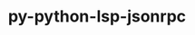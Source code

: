 ---
title: "py-python-lsp-jsonrpc"
layout: cache
categories: [package, develop]
meta: {"versions": ["1.1.2"], "compilers": ["apple-clang@=15.0.0", "gcc@=10.2.1", "gcc@=7.5.0"], "oss": ["centos7", "ubuntu18.04", "ventura"], "platforms": ["darwin", "linux"], "targets": ["aarch64", "x86_64_v3"], "stacks": ["developer-tools", "developer-tools-darwin", "developer-tools-manylinux2014", "root"], "num_specs": 11, "num_specs_by_stack": {"developer-tools-manylinux2014": 5, "root": 11, "developer-tools-darwin": 2, "developer-tools": 4}}
spec_details: [{"hash": "4n4dlrjs5jsjk5xh7zz4sllgdgpjzm2l", "compiler": "gcc@=10.2.1", "versions": ["1.1.2"], "os": "centos7", "platform": "linux", "target": "x86_64_v3", "variants": ["build_system=python_pip"], "stacks": ["developer-tools-manylinux2014", "root"], "size": "-", "tarball": "https://binaries.spack.io/develop/build_cache/linux-centos7-x86_64_v3/gcc-10.2.1/py-python-lsp-jsonrpc-1.1.2/linux-centos7-x86_64_v3-gcc-10.2.1-py-python-lsp-jsonrpc-1.1.2-4n4dlrjs5jsjk5xh7zz4sllgdgpjzm2l.spack"}, {"hash": "ioroanl64kaettufadfl34gmdv775lew", "compiler": "gcc@=10.2.1", "versions": ["1.1.2"], "os": "centos7", "platform": "linux", "target": "x86_64_v3", "variants": ["build_system=python_pip"], "stacks": ["developer-tools-manylinux2014", "root"], "size": "-", "tarball": "https://binaries.spack.io/develop/build_cache/linux-centos7-x86_64_v3/gcc-10.2.1/py-python-lsp-jsonrpc-1.1.2/linux-centos7-x86_64_v3-gcc-10.2.1-py-python-lsp-jsonrpc-1.1.2-ioroanl64kaettufadfl34gmdv775lew.spack"}, {"hash": "2g5uf4op7rq2p7twqpzb2lfmm2x4ge4s", "compiler": "gcc@=10.2.1", "versions": ["1.1.2"], "os": "centos7", "platform": "linux", "target": "x86_64_v3", "variants": ["build_system=python_pip"], "stacks": ["developer-tools-manylinux2014", "root"], "size": "-", "tarball": "https://binaries.spack.io/develop/build_cache/linux-centos7-x86_64_v3/gcc-10.2.1/py-python-lsp-jsonrpc-1.1.2/linux-centos7-x86_64_v3-gcc-10.2.1-py-python-lsp-jsonrpc-1.1.2-2g5uf4op7rq2p7twqpzb2lfmm2x4ge4s.spack"}, {"hash": "fpobxgt5fnys7xnx3rkf7qqwsvcyhvq5", "compiler": "apple-clang@=15.0.0", "versions": ["1.1.2"], "os": "ventura", "platform": "darwin", "target": "aarch64", "variants": ["build_system=python_pip"], "stacks": ["developer-tools-darwin", "root"], "size": "-", "tarball": "https://binaries.spack.io/develop/build_cache/darwin-ventura-aarch64/apple-clang-15.0.0/py-python-lsp-jsonrpc-1.1.2/darwin-ventura-aarch64-apple-clang-15.0.0-py-python-lsp-jsonrpc-1.1.2-fpobxgt5fnys7xnx3rkf7qqwsvcyhvq5.spack"}, {"hash": "4evc4l64atjsnreg2b2i56kicwz7lfq2", "compiler": "gcc@=7.5.0", "versions": ["1.1.2"], "os": "ubuntu18.04", "platform": "linux", "target": "x86_64_v3", "variants": ["build_system=python_pip"], "stacks": ["developer-tools", "root"], "size": "-", "tarball": "https://binaries.spack.io/develop/build_cache/linux-ubuntu18.04-x86_64_v3/gcc-7.5.0/py-python-lsp-jsonrpc-1.1.2/linux-ubuntu18.04-x86_64_v3-gcc-7.5.0-py-python-lsp-jsonrpc-1.1.2-4evc4l64atjsnreg2b2i56kicwz7lfq2.spack"}, {"hash": "sewjcia2ldjmfs6ibc3sqehz42yamdrw", "compiler": "gcc@=10.2.1", "versions": ["1.1.2"], "os": "centos7", "platform": "linux", "target": "x86_64_v3", "variants": ["build_system=python_pip"], "stacks": ["developer-tools-manylinux2014", "root"], "size": "-", "tarball": "https://binaries.spack.io/develop/build_cache/linux-centos7-x86_64_v3/gcc-10.2.1/py-python-lsp-jsonrpc-1.1.2/linux-centos7-x86_64_v3-gcc-10.2.1-py-python-lsp-jsonrpc-1.1.2-sewjcia2ldjmfs6ibc3sqehz42yamdrw.spack"}, {"hash": "tcwitlzzc2r6s5lhd5msvujqy6xjrhpa", "compiler": "gcc@=7.5.0", "versions": ["1.1.2"], "os": "ubuntu18.04", "platform": "linux", "target": "x86_64_v3", "variants": ["build_system=python_pip"], "stacks": ["developer-tools", "root"], "size": "-", "tarball": "https://binaries.spack.io/develop/build_cache/linux-ubuntu18.04-x86_64_v3/gcc-7.5.0/py-python-lsp-jsonrpc-1.1.2/linux-ubuntu18.04-x86_64_v3-gcc-7.5.0-py-python-lsp-jsonrpc-1.1.2-tcwitlzzc2r6s5lhd5msvujqy6xjrhpa.spack"}, {"hash": "wwf7b675djrarlxtcz2efxa7g664jirw", "compiler": "apple-clang@=15.0.0", "versions": ["1.1.2"], "os": "ventura", "platform": "darwin", "target": "aarch64", "variants": ["build_system=python_pip"], "stacks": ["developer-tools-darwin", "root"], "size": "-", "tarball": "https://binaries.spack.io/develop/build_cache/darwin-ventura-aarch64/apple-clang-15.0.0/py-python-lsp-jsonrpc-1.1.2/darwin-ventura-aarch64-apple-clang-15.0.0-py-python-lsp-jsonrpc-1.1.2-wwf7b675djrarlxtcz2efxa7g664jirw.spack"}, {"hash": "me6xhxos53wb6zxarjuug2zdx3aqe34x", "compiler": "gcc@=10.2.1", "versions": ["1.1.2"], "os": "centos7", "platform": "linux", "target": "x86_64_v3", "variants": ["build_system=python_pip"], "stacks": ["developer-tools-manylinux2014", "root"], "size": "-", "tarball": "https://binaries.spack.io/develop/build_cache/linux-centos7-x86_64_v3/gcc-10.2.1/py-python-lsp-jsonrpc-1.1.2/linux-centos7-x86_64_v3-gcc-10.2.1-py-python-lsp-jsonrpc-1.1.2-me6xhxos53wb6zxarjuug2zdx3aqe34x.spack"}, {"hash": "vqkhe65u7auvl7gznzduuothbpdvocgz", "compiler": "gcc@=7.5.0", "versions": ["1.1.2"], "os": "ubuntu18.04", "platform": "linux", "target": "x86_64_v3", "variants": ["build_system=python_pip"], "stacks": ["developer-tools", "root"], "size": "-", "tarball": "https://binaries.spack.io/develop/build_cache/linux-ubuntu18.04-x86_64_v3/gcc-7.5.0/py-python-lsp-jsonrpc-1.1.2/linux-ubuntu18.04-x86_64_v3-gcc-7.5.0-py-python-lsp-jsonrpc-1.1.2-vqkhe65u7auvl7gznzduuothbpdvocgz.spack"}, {"hash": "kj32k6r4raqx43a3pwzz7psoepsxgyzi", "compiler": "gcc@=7.5.0", "versions": ["1.1.2"], "os": "ubuntu18.04", "platform": "linux", "target": "x86_64_v3", "variants": ["build_system=python_pip"], "stacks": ["developer-tools", "root"], "size": "-", "tarball": "https://binaries.spack.io/develop/build_cache/linux-ubuntu18.04-x86_64_v3/gcc-7.5.0/py-python-lsp-jsonrpc-1.1.2/linux-ubuntu18.04-x86_64_v3-gcc-7.5.0-py-python-lsp-jsonrpc-1.1.2-kj32k6r4raqx43a3pwzz7psoepsxgyzi.spack"}]
---